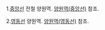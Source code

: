 1.[중앙선](%EC%A4%91%EC%95%99%EC%84%A0.md) 전철 양원역.
[양원역(중앙선)](%EC%96%91%EC%9B%90%EC%97%AD%28%EC%A4%91%EC%95%99%EC%84%A0%29.md)
참조.

2.[영동선](%EC%98%81%EB%8F%99%EC%84%A0.md) 양원역.
[양원역(영동선)](%EC%96%91%EC%9B%90%EC%97%AD%28%EC%98%81%EB%8F%99%EC%84%A0%29.md)
참조.

